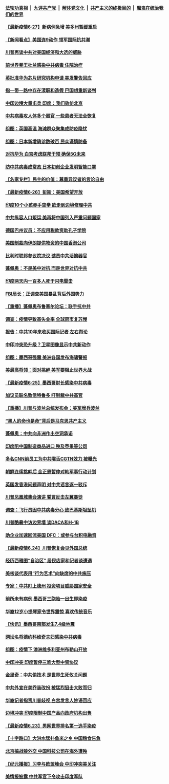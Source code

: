 

####  [法轮功真相](../../../../basic/blob/master/README.md?t=06271502) &nbsp;|&nbsp; [九评共产党](../../../../9ping.md/blob/master/README.md?t=06271502) &nbsp;|&nbsp; [解体党文化](../../../../jtdwh.md/blob/master/README.md?t=06271502)  &nbsp;|&nbsp; [共产主义的终极目的](../../../../gczydzjmd.md/blob/master/README.md?t=06271502) &nbsp;|&nbsp; [魔鬼在统治我们的世界](../../../../mgztzwmdsj.md/blob/master/README.md?t=06271502) 

#### [【最新疫情6·27】新病例急增 美多州暂缓重启](../pages/nsc418/n12215389.md?t=06271502) 

#### [【新闻看点】美国连9动作 领军国际抗共潮](../pages/nsc418/n12215121.md?t=06271502) 

#### [川普再谈中共对美国经济和大选的威胁](../pages/nsc418/n12214917.md?t=06271502) 

#### [前世界拳王杜兰感染中共病毒 住院治疗](../pages/nsc418/n12214771.md?t=06271502) 

#### [英批准华为芯片研究机构申请 美发警告回应](../pages/nsc418/n12214643.md?t=06271502) 

#### [指一带一路中存在渎职和造假 巴国想重新谈判](../pages/nsc418/n12214599.md?t=06271502) 

#### [中印边境大量屯兵 印度：我们效仿北京](../pages/nsc418/n12214491.md?t=06271502) 

#### [中共病毒攻人体多个器官 一些患者无法全恢复](../pages/nsc418/n12214393.md?t=06271502) 

#### [组图：英国高温 海滩群众聚集成防疫隐忧](../pages/nsc418/n12213831.md?t=06271502) 

#### [组图：日本新增确诊数破百 民众谨慎防备](../pages/nsc418/n12214024.md?t=06271502) 

#### [对抗华为 白宫考虑联邦干预 确保5G未来](../pages/nsc418/n12214112.md?t=06271502) 

#### [防中共病毒成常态 日本初创企业发明智能口罩](../pages/nsc418/n12214107.md?t=06271502) 

#### [【名家专栏】民主的价值：尊重异议者的言论自由](../pages/nsc418/n12204163.md?t=06271502) 

#### [【最新疫情6·26】彭斯：美国希望开放](../pages/nsc418/n12213008.md?t=06271502) 

#### [印度10个小孩赤手空拳 欲走到边境修理中共](../pages/nsc418/n12213595.md?t=06271502) 

#### [中共纵容人口贩运 美再将中国列入严重问题国家](../pages/nsc418/n12213491.md?t=06271502) 

#### [德国巴州议员：不应用税款资助孔子学院](../pages/nsc418/n12213025.md?t=06271502) 

#### [美国制裁向伊朗提供物资的中国香港公司](../pages/nsc418/n12212790.md?t=06271502) 

#### [比利时联邦参议院决议 谴责中共活摘器官](../pages/nsc418/n12212777.md?t=06271502) 

#### [蓬佩奥：不是美中对抗 而是世界对抗中共](../pages/nsc418/n12212375.md?t=06271502) 

#### [印度两天内一百多人死于闪电雷击](../pages/nsc418/n12212509.md?t=06271502) 

#### [FBI局长：正调查美国暴乱背后外国势力](../pages/nsc418/n12212191.md?t=06271502) 

#### [【重播】蓬佩奥布鲁塞尔论坛：联手抗中共](../pages/nsc418/n12211937.md?t=06271502) 

#### [调查：疫情导致高失业率 全球房市复苏慢](../pages/nsc418/n12211645.md?t=06271502) 

#### [报告：中共10年来收买国际记者 左右舆论](../pages/nsc418/n12211954.md?t=06271502) 

#### [中印冲突恐升级？卫星图像显示中共新动作](../pages/nsc418/n12211793.md?t=06271502) 

#### [组图：墨西哥强震 美洲各国发布海啸警报](../pages/nsc418/n12208966.md?t=06271502) 

#### [美最高将领：面对挑衅 美军要阻止世界大战](../pages/nsc418/n12211458.md?t=06271502) 

#### [【最新疫情6·25】墨西哥财长感染中共病毒](../pages/nsc418/n12210649.md?t=06271502) 

#### [加议员联名致信特鲁多 吁制裁中共高官](../pages/nsc418/n12211291.md?t=06271502) 

#### [【重播】川普与波兰总统发布会：美军增兵波兰](../pages/nsc418/n12209733.md?t=06271502) 

#### [“黑人的命也是命”背后是马克思共产主义](../pages/nsc418/n12210133.md?t=06271502) 

#### [蓬佩奥：中共向非洲作出空洞承诺](../pages/nsc418/n12210177.md?t=06271502) 

#### [印度阻中国制造商品进口 殃及苹果等公司](../pages/nsc418/n12210101.md?t=06271502) 

#### [多名CNN前员工为中共喉舌CGTN效力 被曝光](../pages/nsc418/n12209805.md?t=06271502) 

#### [朝鲜连续挑衅后 金正恩暂停对韩军事行动计划](../pages/nsc418/n12209751.md?t=06271502) 

#### [英国发香港问题声明 对中共谣言逐一驳斥](../pages/nsc418/n12209623.md?t=06271502) 

#### [川普凤凰城集会演讲 誓言反击左翼暴徒](../pages/nsc418/n12209582.md?t=06271502) 

#### [调查：飞行员因中共病毒分心 致巴基斯坦坠机](../pages/nsc418/n12209346.md?t=06271502) 

#### [川普酷暑中访边界墙 谈DACA和H-1B](../pages/nsc418/n12209551.md?t=06271502) 

#### [助企业加速回流美国 DFC：或参与台积电融资](../pages/nsc418/n12209064.md?t=06271502) 

#### [【最新疫情6.24】川普恢复会见外国总统](../pages/nsc418/n12207866.md?t=06271502) 

#### [经历西雅图“自治区” 居民店家和记者谈遭遇](../pages/nsc418/n12208062.md?t=06271502) 

#### [美核谈代表用“行为艺术”向缺席的中共施压](../pages/nsc418/n12207347.md?t=06271502) 

#### [专家：中共盯上德州 投资项目威胁国家安全](../pages/nsc418/n12207441.md?t=06271502) 

#### [前所未有病例 墨西哥三胞胎一出生即染疫](../pages/nsc418/n12207459.md?t=06271502) 

#### [华裔12岁小提琴家令世界震惊 喜欢传统音乐](../pages/nsc418/n12207095.md?t=06271502) 

#### [【快讯】墨西哥南部发生7.4级地震](../pages/nsc418/n12207367.md?t=06271502) 

#### [网坛名将德约科维奇夫妇感染中共病毒](../pages/nsc418/n12207201.md?t=06271502) 

#### [组图：疫情下 澳洲维多利亚州布勒山开放](../pages/nsc418/n12206541.md?t=06271502) 

#### [中印冲突 印度暂停三笔大型中资协议](../pages/nsc418/n12207208.md?t=06271502) 

#### [金里奇：中共偷技术 是世界生死攸关问题](../pages/nsc418/n12207082.md?t=06271502) 

#### [中共外宣在美乔装改扮 被猛烈狙击大败而归](../pages/nsc418/n12207048.md?t=06271502) 

#### [华裔记者指责川普歧视 白宫发言人妙语回应](../pages/nsc418/n12206915.md?t=06271502) 

#### [边境冲突 印度限制中国产品向政府机构出售](../pages/nsc418/n12206708.md?t=06271502) 

#### [【最新疫情6.23】男网世界排名第一选手染疫](../pages/nsc418/n12205436.md?t=06271502) 

#### [【十字路口】大洪水猛扑鱼米之乡 中国粮食告急](../pages/nsc418/n12205567.md?t=06271502) 

#### [北京搞战狼外交 中国科技公司在海外遭殃](../pages/nsc418/n12204846.md?t=06271502) 

#### [【纪元播报】习李与欧盟峰会 中印冲突美关注](../pages/nsc418/n12205264.md?t=06271502) 

#### [美情报披露 中共军官下令攻击印度军队](../pages/nsc418/n12205206.md?t=06271502) 

